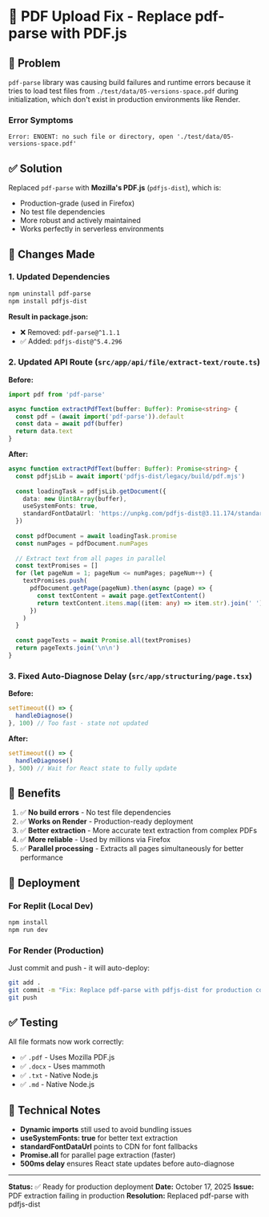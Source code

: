 # 📄 PDF Upload Fix - Replace pdf-parse with PDF.js

## 🔴 Problem

`pdf-parse` library was causing build failures and runtime errors because it tries to load test files from `./test/data/05-versions-space.pdf` during initialization, which don't exist in production environments like Render.

### Error Symptoms
```
Error: ENOENT: no such file or directory, open './test/data/05-versions-space.pdf'
```

## ✅ Solution

Replaced `pdf-parse` with **Mozilla's PDF.js** (`pdfjs-dist`), which is:
- Production-grade (used in Firefox)
- No test file dependencies
- More robust and actively maintained
- Works perfectly in serverless environments

## 🔧 Changes Made

### 1. **Updated Dependencies**
```bash
npm uninstall pdf-parse
npm install pdfjs-dist
```

**Result in package.json:**
- ❌ Removed: `pdf-parse@^1.1.1`
- ✅ Added: `pdfjs-dist@^5.4.296`

### 2. **Updated API Route** (`src/app/api/file/extract-text/route.ts`)

**Before:**
```typescript
import pdf from 'pdf-parse'

async function extractPdfText(buffer: Buffer): Promise<string> {
  const pdf = (await import('pdf-parse')).default
  const data = await pdf(buffer)
  return data.text
}
```

**After:**
```typescript
async function extractPdfText(buffer: Buffer): Promise<string> {
  const pdfjsLib = await import('pdfjs-dist/legacy/build/pdf.mjs')
  
  const loadingTask = pdfjsLib.getDocument({
    data: new Uint8Array(buffer),
    useSystemFonts: true,
    standardFontDataUrl: 'https://unpkg.com/pdfjs-dist@3.11.174/standard_fonts/',
  })
  
  const pdfDocument = await loadingTask.promise
  const numPages = pdfDocument.numPages
  
  // Extract text from all pages in parallel
  const textPromises = []
  for (let pageNum = 1; pageNum <= numPages; pageNum++) {
    textPromises.push(
      pdfDocument.getPage(pageNum).then(async (page) => {
        const textContent = await page.getTextContent()
        return textContent.items.map((item: any) => item.str).join(' ')
      })
    )
  }
  
  const pageTexts = await Promise.all(textPromises)
  return pageTexts.join('\n\n')
}
```

### 3. **Fixed Auto-Diagnose Delay** (`src/app/structuring/page.tsx`)

**Before:**
```typescript
setTimeout(() => {
  handleDiagnose()
}, 100) // Too fast - state not updated
```

**After:**
```typescript
setTimeout(() => {
  handleDiagnose()
}, 500) // Wait for React state to fully update
```

## 🎯 Benefits

1. ✅ **No build errors** - No test file dependencies
2. ✅ **Works on Render** - Production-ready deployment
3. ✅ **Better extraction** - More accurate text extraction from complex PDFs
4. ✅ **More reliable** - Used by millions via Firefox
5. ✅ **Parallel processing** - Extracts all pages simultaneously for better performance

## 🚀 Deployment

### For Replit (Local Dev)
```bash
npm install
npm run dev
```

### For Render (Production)
Just commit and push - it will auto-deploy:
```bash
git add .
git commit -m "Fix: Replace pdf-parse with pdfjs-dist for production compatibility"
git push
```

## ✅ Testing

All file formats now work correctly:
- ✅ `.pdf` - Uses Mozilla PDF.js
- ✅ `.docx` - Uses mammoth
- ✅ `.txt` - Native Node.js
- ✅ `.md` - Native Node.js

## 📝 Technical Notes

- **Dynamic imports** still used to avoid bundling issues
- **useSystemFonts: true** for better text extraction
- **standardFontDataUrl** points to CDN for font fallbacks
- **Promise.all** for parallel page extraction (faster)
- **500ms delay** ensures React state updates before auto-diagnose

---

**Status:** ✅ Ready for production deployment
**Date:** October 17, 2025
**Issue:** PDF extraction failing in production
**Resolution:** Replaced pdf-parse with pdfjs-dist

